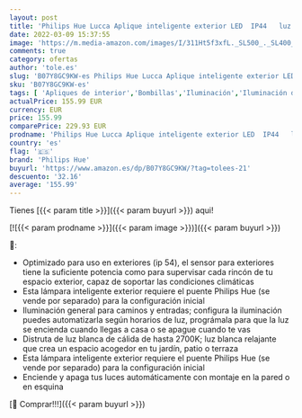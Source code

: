 ```yaml
---
layout: post
title: 'Philips Hue Lucca Aplique inteligente exterior LED  IP44   luz blanca cálida  Compatible con Alexa y Google Home+Philips Hue Sensor de Movimiento para Exterior  Compatible con Alexa y Google Home'
date: 2022-03-09 15:37:55
image: 'https://m.media-amazon.com/images/I/311Ht5f3xfL._SL500_._SL400_.jpg'
comments: true
category: ofertas
author: 'tole.es'
slug: 'B07Y8GC9KW-es Philips Hue Lucca Aplique inteligente exterior LED IP44...'
sku: 'B07Y8GC9KW-es'
tags: [ 'Apliques de interior','Bombillas','Iluminación','Iluminación de interior','Lámparas de pared','alexa','google','home','hue','philips','philips hue', ]
actualPrice: 155.99 EUR
currency: EUR
price: 155.99
comparePrice: 229.93 EUR
prodname: 'Philips Hue Lucca Aplique inteligente exterior LED  IP44   luz blanca cálida  Compatible con Alexa y Google Home+Philips Hue Sensor de Movimiento para Exterior  Compatible con Alexa y Google Home'
country: 'es'
flag: '🇪🇸'
brand: 'Philips Hue'
buyurl: 'https://www.amazon.es/dp/B07Y8GC9KW/?tag=tolees-21'
descuento: '32.16'
average: '155.99'
---
```


Tienes [{{< param title >}}]({{< param buyurl >}}) aqui!

[![{{< param prodname >}}]({{< param image >}})]({{< param buyurl >}})

🔎:

- Optimizado para uso en exteriores (ip 54), el sensor para exteriores tiene la suficiente potencia como para supervisar cada rincón de tu espacio exterior, capaz de soportar las condiciones climáticas
- Esta lámpara inteligente exterior requiere el puente Philips Hue (se vende por separado) para la configuración inicial
- Iluminación general para caminos y entradas; configura la iluminación puedes automatizarla según horarios de luz, prográmala para que la luz se encienda cuando llegas a casa o se apague cuando te vas
- Distruta de luz blanca de cálida de hasta 2700K; luz blanca relajante que crea un espacio acogedor en tu jardín, patio o terraza
- Esta lámpara inteligente exterior requiere el puente Philips Hue (se vende por separado) para la configuración inicial
- Enciende y apaga tus luces automáticamente con montaje en la pared o en esquina

[🛒 Comprar!!!]({{< param buyurl >}})
